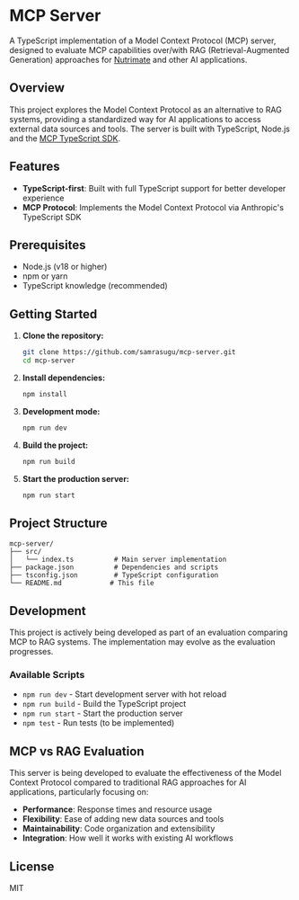 # MCP Server

A TypeScript implementation of a Model Context Protocol (MCP) server, designed to evaluate MCP capabilities over/with RAG (Retrieval-Augmented Generation) approaches for [Nutrimate](https://github.com/samrasugu/nutrimate) and other AI applications.

## Overview

This project explores the Model Context Protocol as an alternative to RAG systems, providing a standardized way for AI applications to access external data sources and tools. The server is built with TypeScript, Node.js and the [MCP TypeScript SDK](https://github.com/modelcontextprotocol/typescript-sdk).

## Features

- **TypeScript-first**: Built with full TypeScript support for better developer experience
- **MCP Protocol**: Implements the Model Context Protocol via Anthropic's TypeScript SDK

## Prerequisites

- Node.js (v18 or higher)
- npm or yarn
- TypeScript knowledge (recommended)

## Getting Started

1. **Clone the repository:**
   ```bash
   git clone https://github.com/samrasugu/mcp-server.git
   cd mcp-server
   ```

2. **Install dependencies:**
   ```bash
   npm install
   ```

3. **Development mode:**
   ```bash
   npm run dev
   ```

4. **Build the project:**
   ```bash
   npm run build
   ```

5. **Start the production server:**
   ```bash
   npm run start
   ```

## Project Structure

```
mcp-server/
├── src/
│   └── index.ts          # Main server implementation
├── package.json          # Dependencies and scripts
├── tsconfig.json         # TypeScript configuration
└── README.md            # This file
```

## Development

This project is actively being developed as part of an evaluation comparing MCP to RAG systems. The implementation may evolve as the evaluation progresses.

### Available Scripts

- `npm run dev` - Start development server with hot reload
- `npm run build` - Build the TypeScript project
- `npm run start` - Start the production server
- `npm test` - Run tests (to be implemented)

## MCP vs RAG Evaluation

This server is being developed to evaluate the effectiveness of the Model Context Protocol compared to traditional RAG approaches for AI applications, particularly focusing on:

- **Performance**: Response times and resource usage
- **Flexibility**: Ease of adding new data sources and tools
- **Maintainability**: Code organization and extensibility
- **Integration**: How well it works with existing AI workflows

## License

MIT